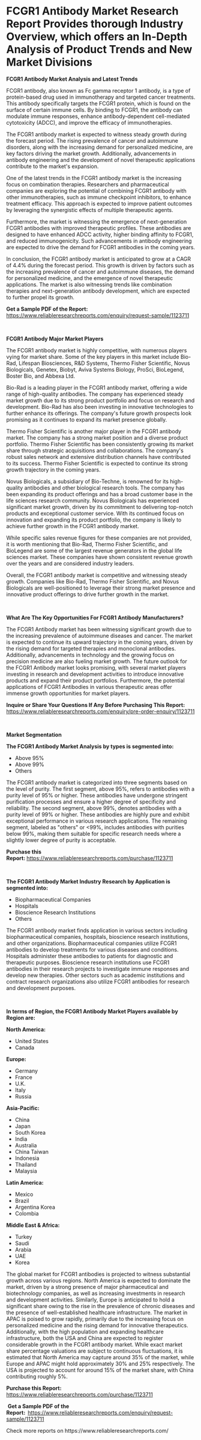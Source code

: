 <p><h1>FCGR1 Antibody Market Research Report Provides thorough Industry Overview, which offers an In-Depth Analysis of Product Trends and New Market Divisions</h1></p><p><strong>FCGR1 Antibody Market Analysis and Latest Trends</strong></p>
<p><p>FCGR1 antibody, also known as Fc gamma receptor 1 antibody, is a type of protein-based drug used in immunotherapy and targeted cancer treatments. This antibody specifically targets the FCGR1 protein, which is found on the surface of certain immune cells. By binding to FCGR1, the antibody can modulate immune responses, enhance antibody-dependent cell-mediated cytotoxicity (ADCC), and improve the efficacy of immunotherapies.</p><p>The FCGR1 antibody market is expected to witness steady growth during the forecast period. The rising prevalence of cancer and autoimmune disorders, along with the increasing demand for personalized medicine, are key factors driving the market growth. Additionally, advancements in antibody engineering and the development of novel therapeutic applications contribute to the market's expansion.</p><p>One of the latest trends in the FCGR1 antibody market is the increasing focus on combination therapies. Researchers and pharmaceutical companies are exploring the potential of combining FCGR1 antibody with other immunotherapies, such as immune checkpoint inhibitors, to enhance treatment efficacy. This approach is expected to improve patient outcomes by leveraging the synergistic effects of multiple therapeutic agents.</p><p>Furthermore, the market is witnessing the emergence of next-generation FCGR1 antibodies with improved therapeutic profiles. These antibodies are designed to have enhanced ADCC activity, higher binding affinity to FCGR1, and reduced immunogenicity. Such advancements in antibody engineering are expected to drive the demand for FCGR1 antibodies in the coming years.</p><p>In conclusion, the FCGR1 antibody market is anticipated to grow at a CAGR of 4.4% during the forecast period. This growth is driven by factors such as the increasing prevalence of cancer and autoimmune diseases, the demand for personalized medicine, and the emergence of novel therapeutic applications. The market is also witnessing trends like combination therapies and next-generation antibody development, which are expected to further propel its growth.</p></p>
<p><strong>Get a Sample PDF of the Report:&nbsp;</strong> <a href="https://www.reliableresearchreports.com/enquiry/request-sample/1123711">https://www.reliableresearchreports.com/enquiry/request-sample/1123711</a></p>
<p>&nbsp;</p>
<p><strong>FCGR1 Antibody Major Market Players</strong></p>
<p><p>The FCGR1 antibody market is highly competitive, with numerous players vying for market share. Some of the key players in this market include Bio-Rad, Lifespan Biosciences, R&D Systems, Thermo Fisher Scientific, Novus Biologicals, Genetex, Biobyt, Aviva Systems Biology, ProSci, BioLegend, Boster Bio, and Abbexa Ltd.</p><p>Bio-Rad is a leading player in the FCGR1 antibody market, offering a wide range of high-quality antibodies. The company has experienced steady market growth due to its strong product portfolio and focus on research and development. Bio-Rad has also been investing in innovative technologies to further enhance its offerings. The company's future growth prospects look promising as it continues to expand its market presence globally.</p><p>Thermo Fisher Scientific is another major player in the FCGR1 antibody market. The company has a strong market position and a diverse product portfolio. Thermo Fisher Scientific has been consistently growing its market share through strategic acquisitions and collaborations. The company's robust sales network and extensive distribution channels have contributed to its success. Thermo Fisher Scientific is expected to continue its strong growth trajectory in the coming years.</p><p>Novus Biologicals, a subsidiary of Bio-Techne, is renowned for its high-quality antibodies and other biological research tools. The company has been expanding its product offerings and has a broad customer base in the life sciences research community. Novus Biologicals has experienced significant market growth, driven by its commitment to delivering top-notch products and exceptional customer service. With its continued focus on innovation and expanding its product portfolio, the company is likely to achieve further growth in the FCGR1 antibody market.</p><p>While specific sales revenue figures for these companies are not provided, it is worth mentioning that Bio-Rad, Thermo Fisher Scientific, and BioLegend are some of the largest revenue generators in the global life sciences market. These companies have shown consistent revenue growth over the years and are considered industry leaders.</p><p>Overall, the FCGR1 antibody market is competitive and witnessing steady growth. Companies like Bio-Rad, Thermo Fisher Scientific, and Novus Biologicals are well-positioned to leverage their strong market presence and innovative product offerings to drive further growth in the market.</p></p>
<p>&nbsp;</p>
<p><strong>What Are The Key Opportunities For FCGR1 Antibody Manufacturers?</strong></p>
<p><p>The FCGR1 Antibody market has been witnessing significant growth due to the increasing prevalence of autoimmune diseases and cancer. The market is expected to continue its upward trajectory in the coming years, driven by the rising demand for targeted therapies and monoclonal antibodies. Additionally, advancements in technology and the growing focus on precision medicine are also fueling market growth. The future outlook for the FCGR1 Antibody market looks promising, with several market players investing in research and development activities to introduce innovative products and expand their product portfolios. Furthermore, the potential applications of FCGR1 Antibodies in various therapeutic areas offer immense growth opportunities for market players.</p></p>
<p><strong>Inquire or Share Your Questions If Any Before Purchasing This Report:</strong> <a href="https://www.reliableresearchreports.com/enquiry/pre-order-enquiry/1123711">https://www.reliableresearchreports.com/enquiry/pre-order-enquiry/1123711</a></p>
<p>&nbsp;</p>
<p><strong>Market Segmentation</strong></p>
<p><strong>The FCGR1 Antibody Market Analysis by types is segmented into:</strong></p>
<p><ul><li>Above 95%</li><li>Above 99%</li><li>Others</li></ul></p>
<p><p>The FCGR1 antibody market is categorized into three segments based on the level of purity. The first segment, above 95%, refers to antibodies with a purity level of 95% or higher. These antibodies have undergone stringent purification processes and ensure a higher degree of specificity and reliability. The second segment, above 99%, denotes antibodies with a purity level of 99% or higher. These antibodies are highly pure and exhibit exceptional performance in various research applications. The remaining segment, labeled as "others" or <99%, includes antibodies with purities below 99%, making them suitable for specific research needs where a slightly lower degree of purity is acceptable.</p></p>
<p><strong>Purchase this Report:&nbsp;</strong><a href="https://www.reliableresearchreports.com/purchase/1123711">https://www.reliableresearchreports.com/purchase/1123711</a></p>
<p>&nbsp;</p>
<p><strong>The FCGR1 Antibody Market Industry Research by Application is segmented into:</strong></p>
<p><ul><li>Biopharmaceutical Companies</li><li>Hospitals</li><li>Bioscience Research Institutions</li><li>Others</li></ul></p>
<p><p>The FCGR1 antibody market finds application in various sectors including biopharmaceutical companies, hospitals, bioscience research institutions, and other organizations. Biopharmaceutical companies utilize FCGR1 antibodies to develop treatments for various diseases and conditions. Hospitals administer these antibodies to patients for diagnostic and therapeutic purposes. Bioscience research institutions use FCGR1 antibodies in their research projects to investigate immune responses and develop new therapies. Other sectors such as academic institutions and contract research organizations also utilize FCGR1 antibodies for research and development purposes.</p></p>
<p>&nbsp;</p>
<p><strong>In terms of Region, the FCGR1 Antibody Market Players available by Region are:</strong></p>
<p>
    <p> <strong> North America: </strong>
        <ul>
            <li>United States</li>
            <li>Canada</li>
        </ul>
        </p> 
    <p> <strong> Europe: </strong>
        <ul>
            <li>Germany</li>
            <li>France</li>
            <li>U.K.</li>
            <li>Italy</li>
            <li>Russia</li>
        </ul>
        </p> 
    <p> <strong> Asia-Pacific: </strong>
        <ul>
            <li>China</li>
            <li>Japan</li>
            <li>South Korea</li>
            <li>India</li>
            <li>Australia</li>
            <li>China Taiwan</li>
            <li>Indonesia</li>
            <li>Thailand</li>
            <li>Malaysia</li>
        </ul>
        </p> 
    <p> <strong> Latin America: </strong>
        <ul>
            <li>Mexico</li>
            <li>Brazil</li>
            <li>Argentina Korea</li>
            <li>Colombia</li>
        </ul>
        </p> 
    <p> <strong> Middle East & Africa: </strong>
        <ul>
            <li>Turkey</li>
            <li>Saudi</li>
            <li>Arabia</li>
            <li>UAE</li>
            <li>Korea</li>
        </ul>
    </p>
    </p>
<p><p>The global market for FCGR1 antibodies is projected to witness substantial growth across various regions. North America is expected to dominate the market, driven by a strong presence of major pharmaceutical and biotechnology companies, as well as increasing investments in research and development activities. Similarly, Europe is anticipated to hold a significant share owing to the rise in the prevalence of chronic diseases and the presence of well-established healthcare infrastructure. The market in APAC is poised to grow rapidly, primarily due to the increasing focus on personalized medicine and the rising demand for innovative therapeutics. Additionally, with the high population and expanding healthcare infrastructure, both the USA and China are expected to register considerable growth in the FCGR1 antibody market. While exact market share percentage valuations are subject to continuous fluctuations, it is estimated that North America may capture around 35% of the market, while Europe and APAC might hold approximately 30% and 25% respectively. The USA is projected to account for around 15% of the market share, with China contributing roughly 5%.</p></p>
<p><strong>Purchase this Report: </strong><a href="https://www.reliableresearchreports.com/purchase/1123711">https://www.reliableresearchreports.com/purchase/1123711</a></p>
<p>&nbsp;<strong>Get a Sample PDF of the Report:&nbsp;&nbsp;</strong><a href="https://www.reliableresearchreports.com/enquiry/request-sample/1123711">https://www.reliableresearchreports.com/enquiry/request-sample/1123711</a></p>
<p><strong></strong></p>
<p>Check more reports on https://www.reliableresearchreports.com/</p>